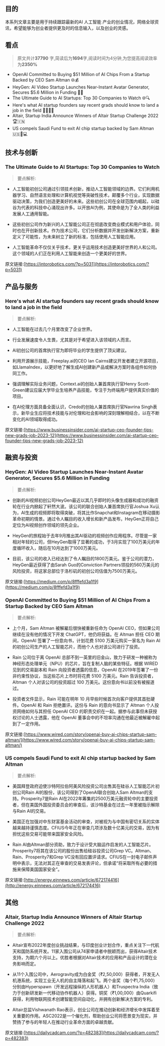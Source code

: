 

## 目的
本系列文章主要是用于持续跟踪最新的AI 人工智能 产业的创业情况，网络全球资讯，希望能够为创业者提供更及时的信息输入，以及创业的灵感。
## 看点
> 原文共计**37790** 字,简读后为**1694**字,阅读时间为4分钟,为您提高阅读效率为**2350%**


- OpenAI Committed to Buying $51 Million of AI Chips From a Startup Backed by CEO Sam Altman 🌐💰
- HeyGen: AI Video Startup Launches Near-Instant Avatar Generator, Secures $5.6 Million in Funding 🚀💵
- The Ultimate Guide to AI Startups: Top 30 Companies to Watch 🌐🔍
- Here's what AI startup founders say recent grads should know to land a job in the field 👩‍💼👨‍💼
- Altair, Startup India Announce Winners of Altair Startup Challenge 2022 🏆🇮🇳
- US compels Saudi Fund to exit AI chip startup backed by Sam Altman 🇺🇸🚫💻



## 技术与创新

### The Ultimate Guide to AI Startups: Top 30 Companies to Watch 

> 要点解析:

- 人工智能初创公司通过引领技术创新，推动人工智能领域的边界。它们利用机器学习、自然语言处理和计算机视觉等突破性技术，颠覆多个行业，实现数据驱动决策，为我们创造更美好的未来。这些初创公司在全球范围内崛起，以硅谷为代表的科技中心涌现出许多。以开放AI为例，其使命是为了全人类的利益发展人工通用智能。

- 这些初创公司作为新兴的人工智能公司正在彻底改变商业模式和用户体验，同时也在开创新技术。作为技术公司，它们分析数据并开发创新解决方案，重新定义了可能性，为未来树立了新的标准，包括使用人工智能应用。

- 人工智能革命不仅仅关乎技术，更关乎运用技术创造更美好世界的人和公司。这个领域的人们正在利用人工智能来创造一个更美好的世界。

原文链接:[https://intorobotics.com/?p=5031](https://intorobotics.com/?p=5031)

## 产品与服务

### Here's what AI startup founders say recent grads should know to land a job in the field 

> 要点解析:

- 人工智能在过去几个月里改变了企业世界。

- 行业发展速度令人生畏，尤其是对于希望进入该领域的人而言。

- AI初创公司的首席执行官为即将毕业的学生提供了顶尖建议。

- 利用开源展示技能，Freeplay.ai的CEO Ian Cairns建议开发者建立开源项目，如LlamaIndex，以更好地了解生成AI创建新产品或解决方案时各组件如何协同工作。

- 强调理解实际业务问题，Context.ai的创始人兼首席执行官Henry Scott-Green建议应届大学毕业生培养产品技能，专注于为终端用户提供真实价值的项目。

- 在AI伦理方面具备全面认识，Credo的创始人兼首席执行官Navrina Singh表示，新毕业生应将技术技能与对伦理和社会影响的深刻理解相结合，以在不断变化的AI领域取得成功。

原文链接:[https://www.businessinsider.com/ai-startup-ceo-founder-tips-new-grads-job-2023-12](https://www.businessinsider.com/ai-startup-ceo-founder-tips-new-grads-job-2023-12)

## 融资与投资

### HeyGen: AI Video Startup Launches Near-Instant Avatar Generator, Secures $5.6 Million in Funding 

> 要点解析:

- 创新的AI视频初创公司HeyGen最近以其几乎即时的头像生成器和成功的融资轮在行业内掀起了轩然大波。该公司的联合创始人兼首席执行官Joshua Xu认为，AI生成的视频即将取得突破，将其比作Snapchat和Instagram在移动摄影革命初期的情景。通过令人瞩目的收入增长和新产品发布，HeyGen正将自己定位为AI视频创作领域的领先企业。

- HeyGen的旅程始于去年9月推出其AI驱动的视频创作应用程序。尽管是一家相对年轻的公司，但HeyGen取得了显著的成功，于3月实现了100万美元的年度循环收入，随后在10月达到了1000万美元。

- 目前，该公司的收入已经达到了令人瞩目的1800万美元。鉴于公司的潜力，HeyGen最近获得了由Sarah Guo的Conviction Partners领投的560万美元的风险投资，将这家总部位于洛杉矶的初创公司估值为7500万美元。

原文链接:[https://medium.com/p/8fffefd3a1f9](https://medium.com/p/8fffefd3a1f9)

### OpenAI Committed to Buying $51 Million of AI Chips From a Startup Backed by CEO Sam Altman 

>要点解析:

- 上个月，Sam Altman 被解雇后很快被重新任命为 OpenAI CEO，但如果公司继续在没有他的情况下开发 ChatGPT，他仍将获益。在 Altman 担任 CEO 期间，OpenAI 签署了一份意向书，计划花费 5100 万美元购买一家名为 Rain AI 的初创公司生产的人工智能芯片，而他个人也对该公司进行了投资。

- Rain 公司位于离 OpenAI 总部不到一英里的旧金山，致力于研发一种被称为神经形态处理单元（NPU）的芯片，旨在复制人脑的某些特征。根据 WIRED 见到的交易副本和 Rain 向投资者透露的信息，OpenAI 在2019年签署了一份非约束性协议，当这些芯片上市时将花费 5100 万美元。Rain 告诉投资者，Altman 个人对该公司的投资超过 100 万美元。这份意向书以前没有被报道过。

- 投资者文件显示，Rain 可能在明年 10 月早些时候首次向客户提供其首批硬件。OpenAI 和 Rain 拒绝置评。这份与 Rain 的意向书显示了 Altman 个人投资网络如何与其担任 OpenAI CEO 的职责交织在一起。据参与此事但未获授权讨论的人士透露，他在 OpenAI 董事会中的不坦率沟通在他最近被解雇中起到了一定作用。

原文链接:[https://www.wired.com/story/openai-buy-ai-chips-startup-sam-altman/](https://www.wired.com/story/openai-buy-ai-chips-startup-sam-altman/)

### US compels Saudi Fund to exit AI chip startup backed by Sam Altman 

> 要点解析:

- 美国拜登政府迫使沙特阿拉伯阿美风险投资公司出售其在硅谷人工智能芯片初创公司Rain AI的股份，该公司得到了OpenAI联合创始人Sam Altman的支持。Prosperity7是Rain AI在2022年筹集的2500万美元融资轮中的主要投资者，但在美国外国投资委员会的审查后，该沙特基金在过去一年里被指示解除与Rain AI的交易。

- 美国正在加强对中东财富基金活动的审查，对被视为与中国有密切关系的实体越来越持谨慎态度。CFIUS今年正在审查几项涉及数十亿美元的交易，因为有担忧这些交易可能带来国家安全风险。

- Rain AI由Altman部分资助，致力于设计受大脑运作启发的人工智能芯片。Prosperity7将其在该公司的股份出售给硅谷投资公司Grep VC。Altman、Rain、Prosperity7和Grep VC没有回应置评请求。CFIUS在一封电子邮件声明中表示，无法对其正在审查的交易发表评论，但承诺“将采取所有必要的措施来保障美国国家安全”。

原文链接:[http://energy.einnews.com/article/672174416](http://energy.einnews.com/article/672174416)

## 其他

### Altair, Startup India Announce Winners of Altair Startup Challenge 2022 

>要点解析:

- Altair宣布2022年度创业挑战结果，与印度创业计划合作，重点关注下一代航天和国防系统开发。11家入围公司从74家申请者中脱颖而出，获得Altair技术支持，为期六个月以上。优胜者根据对Altair技术的应用和产品设计的潜在业务影响而定。

- 从11个入围公司中，Aerogravity成为白金奖（₹2,50,000）获得者，开发无人机港系统，实现工业无人机的自主降落和起飞。两个金奖（每个₹1,75,000）分别由Hyperspawn（开发远程操纵的人形机器人）和Truspectra India（致力于创新研发新一代移动协作机器人）获得。铜奖（₹1,00,000）由Quarkifi获得，利用物联网技术创建智能空间自动化，并拥有创新解决方案的专利。

- Altair总监Vishwanath Rao表示，创业公司在推动创新和经济增长中发挥着至关重要的作用。ASC2022是一个催化剂，帮助创业公司将愿景变为现实，并赞扬了参与的年轻人在推动行业革命方面的卓越贡献。

原文链接:[https://dailycadcam.com/?p=482383](https://dailycadcam.com/?p=482383)

